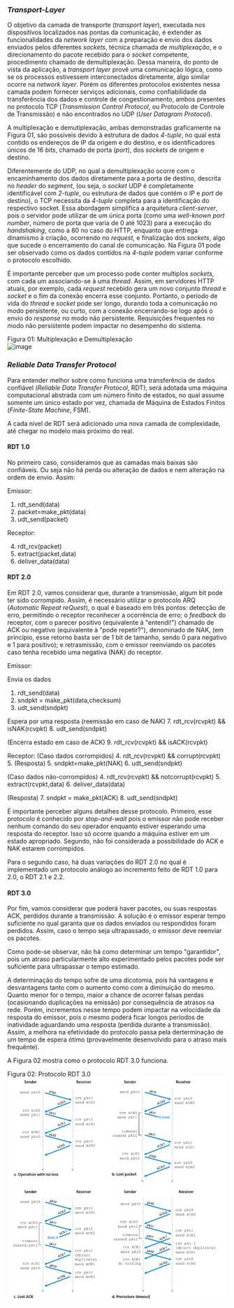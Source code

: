 
### *Transport-Layer*

O objetivo da camada de transporte (*transport layer*), executada nos dispositivos localizados nas pontas da comunicação, é extender as funcionalidades da *network layer* com a preparação e envio dos dados enviados pelos diferentes *sockets*, técnica chamada de *multiplexação*, e o direcionamento do pacote recebido para o *socket* competente, procedimento chamado de demultiplexação. Dessa maneira, do ponto de vista da aplicação, a *transport layer* provê uma comunicação lógica, como se os processos estivessem interconectados diretamente, algo similar ocorre na *network layer*. Porém os diferentes protocolos existentes nessa camada podem fornecer serviços adicionais, como confiabilidade da transferência dos dados e controle de congestionamento, ambos presentes no protocolo TCP (*Transmission Control Protocol*, ou Protocolo de Controle de Transmissão) e não encontrados no UDP (*User Datagram Protocol*).


A multiplexação e demutiplexação, ambas demonstradas graficamente na Figura 01, são possíveis devido à estrutura de dados *4-tuple*, no qual está contido os endereços de IP da origem e do destino, e os identificadores únicos de 16 *bits*, chamado de porta (*port*), dos *sockets* de origem e destino.

Diferentemente do UDP, no qual a demultiplexação ocorre com o encaminhamento dos dados diretamente para a porta de destino, descrita no *header* do *segment*, (ou seja, o *socket* UDP é completamente identificável com *2-tuple*, ou estrutura de dados que contém o IP e *port* de destino), o TCP necessita da *4-tuple* completa para a identificação do respectivo socket. Essa abordagem simplifica a arquitetura *client-server*, pois o servidor pode utilizar de um única porta (como uma *well-known port number*, número de porta que varia de 0 até 1023) para a execução do *handshaking*, como a 80 no caso do HTTP, enquanto que entrega dinamismo à criação, ocorrendo no *request*, e finalização dos *sockets*, algo que sucede o encerramento do canal de comunicação.
Na Figura 01 pode ser observado como os dados contidos na *4-tuple* podem variar conforme o protocolo escolhido.

É importante perceber que um processo pode conter multiplos *sockets*, com cada um associando-se à uma *thread*. Assim, em servidores HTTP atuais, por exemplo, cada *request* recebido gera um novo conjunto *thread* e *socket* e o fim da conexão encerra esse conjunto. Portanto, o período de vida do *thread* e *socket* pode ser longo, durando toda a comunicação no modo persistente, ou curto, com a conexão encerrando-se logo após o envio do *response* no modo não persistente.
Requisições frequentes no modo não persistente podem impactar no desempenho do sistema.


Figura 01: Multiplexação e Demultiplexação \
![image](imagens/Multiplexação%20e%20Demultiplexação.png)


### *Reliable Data Transfer Protocol*

Para entender melhor sobre como funciona uma transferência de dados confiável (*Reliable Data Transfer Protocol*, RDT), será adotada uma máquina computacional abstrada com um número finito de estados, no qual assume somente um único estado por vez, chamada de Máquina de Estados Finitos (*Finite-State Machine*, FSM).

A cada nível de RDT será adicionado uma nova camada de complexidade, até chegar no modelo mais próximo do real.


#### RDT 1.0


No primeiro caso, consideramos que as camadas mais baixas são confiáveis. Ou seja não há perda ou alteração de dados e nem alteração na ordem de envio.
Assim:

Emissor:

1. rdt_send(data)
2. packet=make_pkt(data)
3. udt_send(packet)

Receptor:

4. rdt_rcv(packet)
5. extract(packet,data)
6. deliver_data(data)



#### RDT 2.0

Em RDT 2.0, vamos considerar que, durante a transmissão, algum bit pode ter sido corrompido. Assim, é necessário utilizar o protocolo ARQ (*Automatic Repeat reQuest*), o qual é baseado em três pontos: detecção de erro, permitindo o receptor reconhecer a ocorrência de erro; o *feedback* do receptor, com o parecer positivo (equivalente à "entendi!") chamado de ACK ou negativo (equivalente à "pode repetir?"), denominado de NAK, (em princípio, esse retorno basta ser de 1 bit de tamanho, sendo 0 para negativo e 1 para positivo); e retrasmissão, com o emissor reenviando os pacotes caso tenha recebido uma negativa (NAK) do receptor.


Emissor:

Envia os dados
1. rdt_send(data)
2. sndpkt = make_pkt(data,checksum)
3. udt_send(sndpkt)

Espera por uma resposta
(reemissão em caso de NAK)
7. rdt_rcv(rcvpkt) && isNAK(rcvpkt)
8. udt_send(sndpkt)

(Encerra estado em caso de ACK)
9. rdt_rcv(rcvpkt) && isACK(rcvpkt)


Receptor:
(Caso dados corrompidos)
4. rdt_rcv(rcvpkt) && corrupt(rcvpkt)
5. 
(Resposta)
5. sndpkt=make_pkt(NAK)
6. udt_send(sndpkt)

(Caso dados não-corrompidos)
4. rdt_rcv(rcvpkt) && notcorrupt(rcvpkt)
5. extract(rcvpkt,data)
6. deliver_data(data)

(Resposta)
7. sndpkt = make_pkt(ACK)
8. udt_send(sndpkt)


É importante perceber alguns detalhes desse protocolo. Primeiro, esse protocolo é conhecido por *stop-and-wait* pois o emissor não pode receber nenhum comando do seu operador enquanto estiver esperando uma resposta do receptor. Isso só ocorre quando a máquina estiver em um estado apropriado. Segundo, não foi considerada a possibilidade do ACK e NAK estarem corrompidos.

Para o segundo caso, há duas variações do RDT 2.0 no qual é implementado um protocolo análogo ao incremento feito de RDT 1.0 para 2.0, o RDT 2.1 e 2.2.

#### RDT 3.0

Por fim, vamos considerar que poderá haver pacotes, ou suas respostas ACK, perdidos durante a transmissão.
A solução é o emissor esperar tempo suficiente no qual garanta que os dados enviados ou respondidos foram perdidos. Assim, caso o tempo seja ultrapassado, o emissor deve reenviar os pacotes.

Como pode-se observar, não há como determinar um tempo "garantidor", pois um atraso particularmente alto experimentado pelos pacotes pode ser suficiente para ultrapassar o tempo estimado. 

A determinação do tempo sofre de uma dicotomia, pois há vantagens e desvantagens tanto com o aumento como com a diminuição do mesmo. Quanto menor for o tempo, maior a chance de ocorrer falsas perdas (ocasionando duplicações na emissão) por consequência de atrasos na rede. Porém, incrementos nesse tempo podem impactar na velocidade da resposta do emissor, pois o mesmo poderá ficar longos períodos de inatividade aguardando uma resposta (perdida durante a transmissão). Assim, a melhora na efetividade do protocolo passa pela derterminação de um tempo de espera ótimo (provavelmente desenvolvido para o atraso mais frequênte).

A Figura 02 mostra como o protocolo RDT 3.0 funciona.


Figura 02: Protocolo RDT 3.0 \
![image](imagens/rdt%203.0.png)



